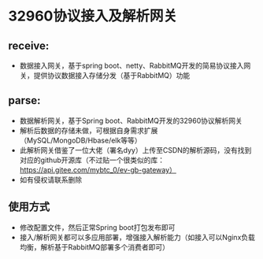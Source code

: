 # 32960协议接入及解析网关

## receive:
* 数据接入网关，基于spring boot、netty、RabbitMQ开发的简易协议接入网关，提供协议数据接入存储分发（基于RabbitMQ）功能

## parse:
* 数据解析网关，基于Spring boot、RabbitMQ开发的32960协议解析网关
* 解析后数据的存储未做，可根据自身需求扩展（MySQL/MongoDB/Hbase/elk等等）
* 此解析网关借鉴了一位大佬（署名dyy）上传至CSDN的解析源码，没有找到对应的github开源库（不过贴一个很类似的库：https://api.gitee.com/mybtc_0/ev-gb-gateway）
* 如有侵权请联系删除

## 使用方式
* 修改配置文件，然后正常Spring boot打包发布即可
* 接入/解析网关都可以多应用部署，增强接入解析能力（如接入可以Nginx负载均衡，解析基于RabbitMQ部署多个消费者即可）
